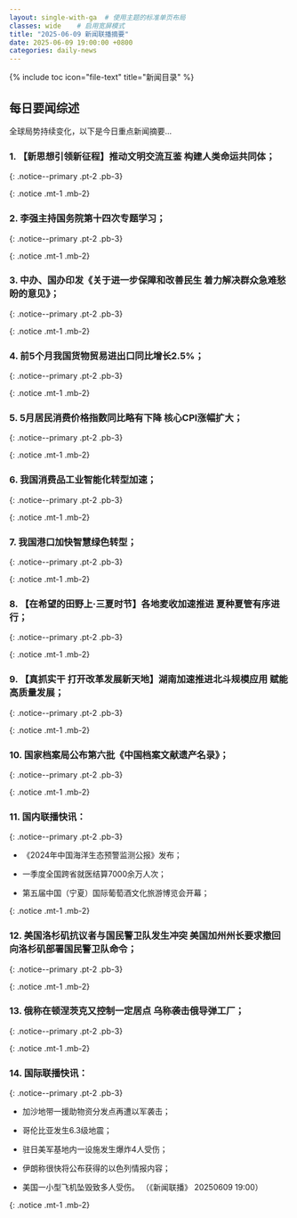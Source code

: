 ```yaml
---
layout: single-with-ga  # 使用主题的标准单页布局
classes: wide    # 启用宽屏模式
title: "2025-06-09 新闻联播摘要"
date: 2025-06-09 19:00:00 +0800
categories: daily-news
---
```


{% include toc icon="file-text" title="新闻目录" %}
   
## 每日要闻综述

全球局势持续变化，以下是今日重点新闻摘要...

### 1. 【新思想引领新征程】推动文明交流互鉴 构建人类命运共同体； 

{: .notice--primary .pt-2 .pb-3}

{: .notice .mt-1 .mb-2}

### 2. 李强主持国务院第十四次专题学习； 

{: .notice--primary .pt-2 .pb-3}

{: .notice .mt-1 .mb-2}

### 3. 中办、国办印发《关于进一步保障和改善民生 着力解决群众急难愁盼的意见》； 

{: .notice--primary .pt-2 .pb-3}

{: .notice .mt-1 .mb-2}

### 4. 前5个月我国货物贸易进出口同比增长2.5%； 

{: .notice--primary .pt-2 .pb-3}

{: .notice .mt-1 .mb-2}

### 5. 5月居民消费价格指数同比略有下降 核心CPI涨幅扩大； 

{: .notice--primary .pt-2 .pb-3}

{: .notice .mt-1 .mb-2}

### 6. 我国消费品工业智能化转型加速； 

{: .notice--primary .pt-2 .pb-3}

{: .notice .mt-1 .mb-2}

### 7. 我国港口加快智慧绿色转型； 

{: .notice--primary .pt-2 .pb-3}

{: .notice .mt-1 .mb-2}

### 8. 【在希望的田野上·三夏时节】各地麦收加速推进 夏种夏管有序进行； 

{: .notice--primary .pt-2 .pb-3}

{: .notice .mt-1 .mb-2}

### 9. 【真抓实干 打开改革发展新天地】湖南加速推进北斗规模应用 赋能高质量发展； 

{: .notice--primary .pt-2 .pb-3}

{: .notice .mt-1 .mb-2}

### 10. 国家档案局公布第六批《中国档案文献遗产名录》； 

{: .notice--primary .pt-2 .pb-3}

{: .notice .mt-1 .mb-2}

### 11. 国内联播快讯： 

{: .notice--primary .pt-2 .pb-3}

- 《2024年中国海洋生态预警监测公报》发布；

- 一季度全国跨省就医结算7000余万人次；

- 第五届中国（宁夏）国际葡萄酒文化旅游博览会开幕；

{: .notice .mt-1 .mb-2}

### 12. 美国洛杉矶抗议者与国民警卫队发生冲突 美国加州州长要求撤回向洛杉矶部署国民警卫队命令； 

{: .notice--primary .pt-2 .pb-3}

{: .notice .mt-1 .mb-2}

### 13. 俄称在顿涅茨克又控制一定居点 乌称袭击俄导弹工厂； 

{: .notice--primary .pt-2 .pb-3}

{: .notice .mt-1 .mb-2}

### 14. 国际联播快讯： 

{: .notice--primary .pt-2 .pb-3}

- 加沙地带一援助物资分发点再遭以军袭击；

- 哥伦比亚发生6.3级地震；

- 驻日美军基地内一设施发生爆炸4人受伤；

- 伊朗称很快将公布获得的以色列情报内容；

- 美国一小型飞机坠毁致多人受伤。 （《新闻联播》 20250609 19:00）

{: .notice .mt-1 .mb-2}